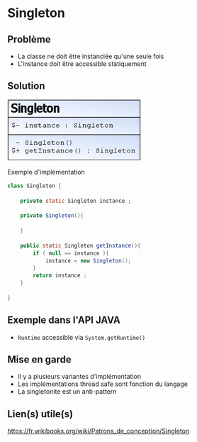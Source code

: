 # Singleton

## Problème

* La classe ne doit être instanciée qu'une seule fois
* L'instance doit être accessible statiquement

## Solution

![UML Singleton](uml/UML_DP_Singleton.png)

Exemple d'implémentation

```java
class Singleton {

    private static Singleton instance ;

    private Singleton(){

    }

    public static Singleton getInstance(){
        if ( null == instance ){
            instance = new Singleton();
        }
        return instance ;
    }

}
```

## Exemple dans l'API JAVA

* `Runtime` accessible via `System.getRuntime()`

## Mise en garde

* Il y a plusieurs variantes d'implémentation
* Les implémentations thread safe sont fonction du langage
* La singletonite est un anti-pattern

## Lien(s) utile(s)

https://fr.wikibooks.org/wiki/Patrons_de_conception/Singleton
